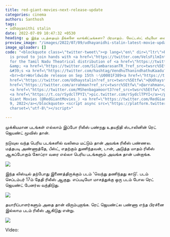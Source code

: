 ```yaml
---
title: red-giant-movies-next-release-update
categories: cinema
authors: Santhosh
tags:
- udhayanithi stalin
date: 2022-07-09 10:47:32 +0530
heading: ஓ இந்த படத்தையும் நீங்களே வாங்கிட்டீங்களா? பிரமாதம். லேட்டஸ்ட் வீடியோ வைரல்.
preview_image: "/images/2022/07/09/udhayanidhi-stalin-latest-movie-update-jpg.jpeg"
image_uploader: []
code: "<blockquote class=\"twitter-tweet\"><p lang=\"en\" dir=\"ltr\">Red Giant Movies
  is proud to join hands with <a href=\"https://twitter.com/VelsFilmIntl?ref_src=twsrc%5Etfw\">@VelsFilmIntl</a>
  for the Tamil Nadu Theatrical distribution of <a href=\"https://twitter.com/menongautham?ref_src=twsrc%5Etfw\">@menongautham</a>
  &amp; <a href=\"https://twitter.com/SilambarasanTR_?ref_src=twsrc%5Etfw\">@SilambarasanTR_</a>
  &#39;s <a href=\"https://twitter.com/hashtag/VendhuThanindhathuKaadu?src=hash&amp;ref_src=twsrc%5Etfw\">#VendhuThanindhathuKaadu</a>!
  <br><br>Worldwide release on Sep 15th ✨\U0001F389<a href=\"https://twitter.com/hashtag/VTKOnSep15th?src=hash&amp;ref_src=twsrc%5Etfw\">#VTKOnSep15th</a><a
  href=\"https://twitter.com/Udhaystalin?ref_src=twsrc%5Etfw\">@Udhaystalin</a> <a
  href=\"https://twitter.com/arrahman?ref_src=twsrc%5Etfw\">@arrahman</a> <a href=\"https://twitter.com/IshariKGanesh?ref_src=twsrc%5Etfw\">@IshariKGanesh</a>
  <a href=\"https://twitter.com/MShenbagamoort3?ref_src=twsrc%5Etfw\">@MShenbagamoort3</a>
  <a href=\"https://t.co/rSydclTPYI\">pic.twitter.com/rSydclTPYI</a></p>&mdash; Red
  Giant Movies (@RedGiantMovies_) <a href=\"https://twitter.com/RedGiantMovies_/status/1545637537661693952?ref_src=twsrc%5Etfw\">July
  9, 2022</a></blockquote> <script async src=\"https://platform.twitter.com/widgets.js\"
  charset=\"utf-8\"></script>"

---
```

முக்கியமான படங்கள் எல்லாம் இப்போ ரிலீஸ் பண்றது உதயநிதி ஸ்டாலினின் ரெட் ஜெயண்ட் மூவிஸ் தான்.

நடுவுல வந்த பெரிய படங்களில் வலிமை மட்டும் தான் அவங்க ரிலீஸ் பண்ணல. மத்தபடி அண்ணாத்தே, பீஸ்ட், எதற்கும் துணிந்தவன், டான், அடுத்த மாதம் ரிலீஸ் ஆகப்போகும் கோப்ரா வரை எல்லா பெரிய படங்களும் அவங்க தான் பன்றாங்க.

![](/images/2022/07/09/vendhu-thaninthathu-kaadu-3-jpg.jpeg)

இந்த லிஸ்டில் தற்போது இணைத்திருக்கும் படம் 'வெந்து தணிந்தது காடு'. படம் செப்டம்பர் 17ம் தேதி ரிலீஸ் ஆகுது. எப்படியோ மாசத்துக்கு ஒரு படம் போல ரெட் ஜெயண்ட் பேனர்ல வந்திடுது.

![](/images/2022/07/09/vendhu-thaninthathu-kaadu-2-jpg.jpeg)

தயாரிப்பாளர்களும் அதை தான் விரும்புறாங்க. ரெட் ஜெயண்ட்ல பண்ணா எந்த பிரச்னை இல்லாம படம் ரிலீஸ் ஆகிடுது என்று.

![](/images/2022/07/09/vendhu-thaninthathu-kaadu-1-jpg.jpeg)

Video:
